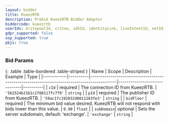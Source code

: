 ```yaml
---
layout: bidder
title: KueezRTB
description: Prebid KueezRTB Bidder Adaptor
biddercode: kueezrtb
userIds: britepoolId, criteo, id5Id, identityLink, liveIntentId, netId, parrableId, pubCommonId, unifiedId
gdpr_supported: false
usp_supported: true
pbjs: true
---
```


### Bid Params

{: .table .table-bordered .table-striped }
| Name       | Scope    | Description                                                                               | Example                      | Type     |
|------------|----------|-------------------------------------------------------------------------------------------|------------------------------|----------|
| `cId`      | required | The connection ID from KueezRTB.                                                          | `'562524b21b1c1f08117fc7f9'` | `string` |
| `pId`      | required | The publisher ID from KueezRTB.                                                           | `'59ac17c192832d0011283fe3'` | `string` |
| `bidFloor` | required | The minimum bid value desired. KueezRTB will not respond with bids lower than this value. | `0.90`                       | `float`  |
| `subDomain`| optional | Sets the server subdomain, default: 'exchange'.                                           | `'exchange'`                 | `string` |

